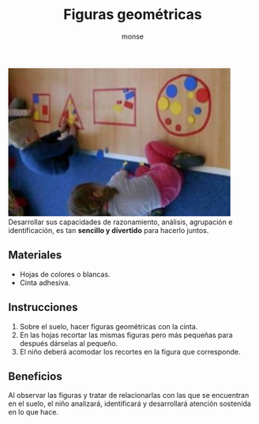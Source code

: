 ﻿---
layout: post
title:  "Figuras geométricas"
tags: [logica]
categories: [infantes, actividad]
author: monse
image: /assets/posts/2020-06-01-figuras-geometricas.jpeg
hidden: true
---
![Actividad de geometría](/assets/posts/2020-06-01-figuras-geometricas.jpeg)<br/>
Desarrollar sus capacidades de razonamiento, análisis, agrupación e identificación, es tan **sencillo y divertido** para hacerlo juntos. 

## Materiales 
- Hojas de colores o blancas. 
- Cinta adhesiva.
 
## Instrucciones 
1. Sobre el suelo, hacer figuras geométricas con la cinta. 
2. En las hojas recortar las mismas figuras pero más pequeñas para después dárselas al pequeño.
3. El niño deber&aacute; acomodar los recortes en la figura que corresponde. 

## Beneficios 
Al observar las figuras y tratar de relacionarlas con las que se encuentran en el suelo, el niño analizará, identificará y desarrollará atención sostenida en lo que hace. 